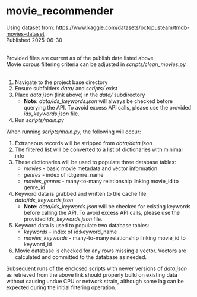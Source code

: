 # movie_recommender

Using dataset from: https://www.kaggle.com/datasets/octopusteam/tmdb-movies-dataset<br>
Published 2025-06-30<br><br>

Provided files are current as of the publish date listed above<br>
Movie corpus filtering criteria can be adjusted in <em>scripts/clean_movies.py</em><br><br>

<ol>
    <li>Navigate to the project base directory</li>
    <li>Ensure subfolders <em>data/</em> and <em>scripts/</em> exist</li>
    <li>Place <em>data.json</em> (link above) in the <em>data/</em> subdirectory
        <ul><li><strong>Note:</strong> <em>data/ids_keywords.json</em> will always be checked before querying the API. To avoid excess API calls, please use the provided <em>ids_keywords.json</em> file.</li></ul>
    </li>
    <li>Run <em>scripts/main.py</em></li>
</ol>

When running <em>scripts/main.py</em>, the following will occur:
<ol>
    <li>Extraneous records will be stripped from <em>data/data.json</em></li>
    <li>The filtered list will be converted to a list of dictionaries with minimal info</li>
    <li>These dictionaries will be used to populate three database tables:
        <ul>
            <li><em>movies</em> - basic movie metadata and vector information</li>
            <li><em>genres</em> - index of id:genre_name</li>
            <li><em>movies_genres</em> - many-to-many relationship linking movie_id to genre_id</li>
        </ul>
    </li>
    <li>Keyword data is grabbed and written to the cache file <em>data/ids_keywords.json</em>
        <ul><li><strong>Note:</strong> <em>data/ids_keywords.json</em> will be checked for existing keywords before calling the API. To avoid excess API calls, please use the provided <em>ids_keywords.json</em> file.</li></ul>
    </li>
    <li>Keyword data is used to populate two database tables:
        <ul>
            <li><em>keywords</em> - index of id:keyword_name</li>
            <li><em>movies_keywords</em> - many-to-many relationship linking movie_id to keyword_id</li>
        </ul>
    </li>
    <li>Movie database is checked for any rows missing a vector. Vectors are calculated and committed to the database as needed.</li>
</ol>

Subsequent runs of the enclosed scripts with newer versions of <em>data.json</em> as retrieved from the above link should properly build on existing data without causing undue CPU or network strain, although some lag can be expected during the initial filtering operation.